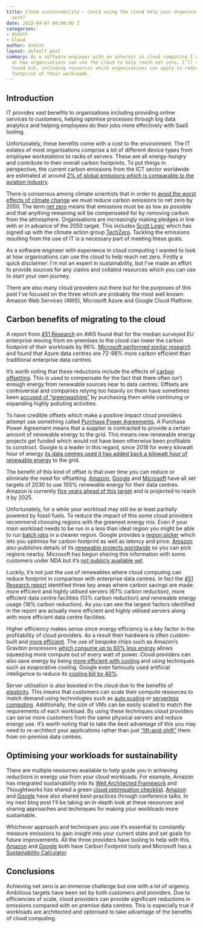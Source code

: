 ```yaml
---
title: Cloud sustainability - Could using the cloud help your organisation reach net
  zero?
date: 2022-04-07 00:00:00 Z
categories:
- dsmith
- Cloud
author: dsmith
layout: default_post
summary: As a software engineer with an interest in cloud computing I wanted to look
  at how organisations can use the cloud to help reach net zero. I’ll share what I
  found out, including resources which organisations can apply to reduce the carbon
  footprint of their workloads.
---
```


## Introduction
IT provides vast benefits to organisations including providing online services to customers, helping optimise processes through big data analytics and helping employees do their jobs more effectively with SaaS tooling.

Unfortunately, these benefits come with a cost to the environment. The IT estates of most organisations comprise a lot of different device types from employee workstations to racks of servers. These are all energy-hungry and contribute to their overall carbon footprints. To put things in perspective, the current carbon emissions from the ICT sector worldwide are estimated at around [2% of global emissions which is comparable to the aviation industry](https://www.nature.com/articles/d41586-018-06610-y).

There is consensus among climate scientists that in order to [avoid the worst effects of climate change](https://www.ipcc.ch/2018/10/08/summary-for-policymakers-of-ipcc-special-report-on-global-warming-of-1-5c-approved-by-governments/) we must reduce carbon emissions to net zero by 2050. The term [net zero](https://netzeroclimate.org/what-is-net-zero) means that emissions must be as low as possible and that anything remaining will be compensated for by removing carbon from the atmosphere. Organisations are increasingly making pledges in line with or in advance of the 2050 target. This includes [Scott Logic](https://www.scottlogic.com/news/scott-logic-committed-net-zero-future) which has signed up with the climate action group [TechZero](https://techzero.technation.io). Tackling the emissions resulting from the use of IT is a necessary part of meeting these goals.

As a software engineer with experience in cloud computing I wanted to look at how organisations can use the cloud to help reach net zero. Firstly a quick disclaimer: I'm not an expert in sustainability, but I've made an effort to provide sources for any claims and collated resources which you can use to start your own journey.

There are also many cloud providers out there but for the purposes of this post I’ve focused on the three which are probably the most well known: Amazon Web Services (AWS), Microsoft Azure and Google Cloud Platform.

## Carbon benefits of migrating to the cloud
A report from [451 Research](https://d39w7f4ix9f5s9.cloudfront.net/d1/80/283b833847df8ee4fe9661e0dd8f/11061-aws-451research-advisory-bw-cloudefficiency-eu-2021-r2-final-2.pdf) on AWS found that for the median surveyed EU enterprise moving from on-premises to the cloud can lower the carbon footprint of their workloads by 96%. [Microsoft performed similar research](https://www.microsoft.com/en-us/download/details.aspx?id=56950) and found that Azure data centres are 72-98% more carbon efficient than traditional enterprise data centres.

It’s worth noting that these reductions include the effects of [carbon offsetting](https://www.offsetguide.org/understanding-carbon-offsets/what-is-a-carbon-offset/). This is used to compensate for the fact that there often isn’t enough energy from renewable sources near to data centres. Offsets are controversial and companies relying too heavily on them have sometimes been [accused of “greenwashing”](https://phys.org/news/2021-11-carbon-offsets-booming-greenwashing.html) by purchasing them while continuing or expanding highly polluting activities.

To have credible offsets which make a positive impact cloud providers attempt use something called [Purchase Power Agreements](https://www.ukgbc.org/news/corporate-ppas-an-alternative-route-to-additionality/). A Purchase Power Agreement means that a supplier is contracted to provide a certain amount of renewable energy to the grid. This means new renewable energy projects get funded which would not have been otherwise been profitable to construct. Google is a leader in this regard, since 2018 for every kilowatt hour of energy [its data centres used it has added back a kilowatt hour of renewable energy](https://www.itpro.co.uk/energy-efficiency/30903/google-cloud-hits-100-renewable-energy-goal) to the grid.

The benefit of this kind of offset is that over time you can reduce or eliminate the need for offsetting. [Amazon](https://sustainability.aboutamazon.com/environment/sustainable-operations/renewable-energy?energyType%3Dtrue), [Google](https://www.gstatic.com/gumdrop/sustainability/247-carbon-free-energy.pdf) and [Microsoft](https://www.theverge.com/2021/7/14/22574431/microsoft-renewable-energy-purchases) have all set targets of 2030 to use 100% renewable energy for their data centres. Amazon is currently [five years ahead of this target](https://aws.amazon.com/blogs/industries/amazon-achieves-near-real-time-renewable-energy-plant-monitoring-to-optimize-performance-using-aws/) and is projected to reach it by 2025.

Unfortunately, for a while your workload may still be at least partially powered by fossil fuels. To reduce the impact of this some cloud providers recommend choosing regions with the greenest energy mix. Even if your main workload needs to be run in a less than ideal region you might be able to run [batch jobs](https://cloud.google.com/sustainability/region-carbon#strategy) in a cleaner region. Google provides a [region picker](https://googlecloudplatform.github.io/region-picker/) which lets you optimise for carbon footprint as well as latency and price. [Amazon](https://docs.aws.amazon.com/wellarchitected/latest/sustainability-pillar/region-selection.html) also publishes details of its [renewable projects worldwide](https://sustainability.aboutamazon.com/about/around-the-globe?energyType%3Dtrue) so you can pick regions nearby. Microsoft has begun sharing this information with some customers under NDA but it’s [not publicly available yet](https://www.cnbc.com/2021/04/20/microsoft-tells-cloud-customers-about-data-center-energy-efficiency.html).

Luckily, it’s not just the use of renewables where cloud computing can reduce footprint in comparison with enterprise data centres. In fact the [451 Research report](https://d39w7f4ix9f5s9.cloudfront.net/d1/80/283b833847df8ee4fe9661e0dd8f/11061-aws-451research-advisory-bw-cloudefficiency-eu-2021-r2-final-2.pdf) identified three key areas where carbon savings are made: more efficient and highly utilised servers (67% carbon reduction), more efficient data centre facilities (13% carbon reduction) and renewable energy usage (16% carbon reduction). As you can see the largest factors identified in the report are actually more efficient and highly utilised servers along with more efficient data centre facilities.

Higher efficiency makes sense since energy efficiency is a key factor in the profitability of cloud providers. As a result their hardware is often custom-built and [more efficient](https://www.google.co.uk/about/datacenters/efficiency/). The use of bespoke chips such as Amazon’s Graviton processors [which consume up to 60% less energy](https://aws.amazon.com/ec2/graviton/) allows squeezing more compute out of every watt of power. Cloud providers can also save energy by being [more efficient with cooling](https://www.google.co.uk/about/datacenters/efficiency/) and using techniques such as evaporative cooling. Google even famously used artificial intelligence to reduce its [cooling bill by 40%](https://www.deepmind.com/blog/deepmind-ai-reduces-google-data-centre-cooling-bill-by-40).

Server utilisation is also boosted in the cloud due to the benefits of [elasticity](https://www.vmware.com/topics/glossary/content/cloud-elasticity.html). This means that customers can scale their compute resources to match demand using technologies such as [auto scaling](https://aws.amazon.com/autoscaling/) or [serverless computing](https://aws.amazon.com/serverless/). Additionally, the size of VMs can be easily scaled to match the requirements of each workload. By using these techniques cloud providers can serve more customers from the same physical servers and reduce energy use. It’s worth noting that to take the best advantage of this you may need to re-architect your applications rather than just [“lift-and-shift”](https://acloudguru.com/blog/business/what-is-lift-and-shift-cloud-migration) them from on-premise data centres.

## Optimising your workloads for sustainability
There are multiple resources available to help guide you in achieving reductions in energy use from your cloud workloads. For example, Amazon has integrated sustainability into its [Well Architected Framework](https://docs.aws.amazon.com/wellarchitected/latest/sustainability-pillar/sustainability-pillar.html) and Thoughtworks has shared a green [cloud optimisation checklist](https://www.thoughtworks.com/en-gb/what-we-do/enterprise-modernization-platforms-cloud/green-cloud). [Amazon](https://www.youtube.com/watch?v=3-Zq2W1-odU) and [Google](https://www.youtube.com/watch?v=gsAIg8DVlQY) have also shared best-practices through conference talks. In my next blog post I'll be taking an in-depth look at these resources and sharing approaches and techniques for making your workloads more sustainable.

Whichever approach and techniques you use it’s essential to constantly measure emissions to gain insight into your current state and set goals for future improvements. All the three providers have tooling to help with this. [Amazon](https://aws.amazon.com/aws-cost-management/aws-customer-carbon-footprint-tool/) and [Google](https://cloud.google.com/carbon-footprint) both have Carbon Footprint tools and Microsoft has a [Sustainability Calculator](https://azure.microsoft.com/en-gb/blog/microsoft-sustainability-calculator-helps-enterprises-analyze-the-carbon-emissions-of-their-it-infrastructure/).

## Conclusions
Achieving net zero is an immense challenge but one with a lot of urgency. Ambitious targets have been set by both customers and providers. Due to efficiencies of scale, cloud providers can provide significant reductions in emissions compared with on premise data centres. This is especially true if workloads are architected and optimised to take advantage of the benefits of cloud computing.
